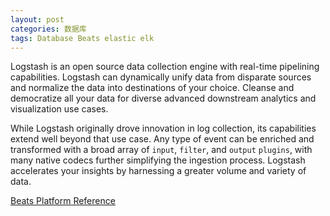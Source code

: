 ```yaml
---
layout: post
categories: 数据库
tags: Database Beats elastic elk 
---
```


Logstash is an open source data collection engine with real-time pipelining capabilities. Logstash can dynamically unify data from disparate sources and normalize the data into destinations of your choice. Cleanse and democratize all your data for diverse advanced downstream analytics and visualization use cases.

While Logstash originally drove innovation in log collection, its capabilities extend well beyond that use case. Any type of event can be enriched and transformed with a broad array of `input`, `filter`, and `output` `plugins`, with many native codecs further simplifying the ingestion process. Logstash accelerates your insights by harnessing a greater volume and variety of data.

[Beats Platform Reference](https://www.elastic.co/guide/en/beats/libbeat/current/index.html)



